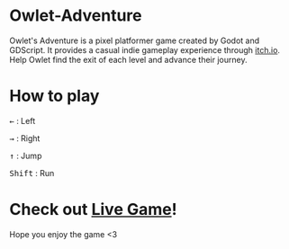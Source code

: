 # Owlet-Adventure
Owlet's Adventure is a pixel platformer game created by Godot and GDScript. It provides a casual indie gameplay experience through [itch.io](https://itch.io/). Help Owlet find the exit of each level and advance their journey.

# How to play


<kbd>&#8592;</kbd> : Left

<kbd>&#8594;</kbd> : Right

<kbd>&#8593;</kbd> : Jump

<kbd>Shift</kbd> : Run

# Check out [Live Game](https://walkerneo.itch.io/owlets-adventure)!

Hope you enjoy the game <3
